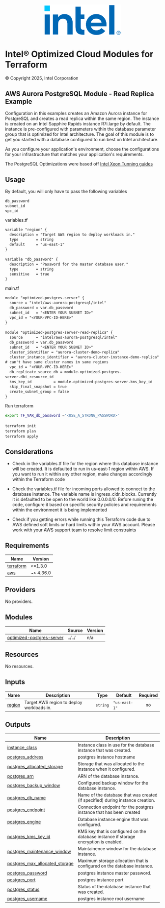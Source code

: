 <p align="center">
  <img src="https://github.com/intel/terraform-intel-aws-postgreSQL/blob/main/images/logo-classicblue-800px.png?raw=true" alt="Intel Logo" width="250"/>
</p>

# Intel® Optimized Cloud Modules for Terraform

© Copyright 2025, Intel Corporation

## AWS Aurora PostgreSQL Module - Read Replica Example

Configuration in this examples creates an Amazon Aurora instance for PostgreSQL and creates a read replica within the same region. The instance is created on an Intel Sapphire Rapids instance R7i.large by default. The instance is pre-configured with parameters within the database parameter group that is optimized for Intel architecture. The goal of this module is to get you started with a database configured to run best on Intel architecture.

As you configure your application's environment, choose the configurations for your infrastructure that matches your application's requirements.

The PostgreSQL Optimizations were based off [Intel Xeon Tunning guides](<https://www.intel.com/content/www/us/en/developer/articles/guide/open-source-database-tuning-guide-on-xeon-systems.html>)

## Usage



By default, you will only have to pass the following variables
```hcl
db_password
subnet_id
vpc_id
```

variables.tf
```hcl
variable "region" {
  description = "Target AWS region to deploy workloads in."
  type        = string
  default     = "us-east-1"
}

variable "db_password" {
  description = "Password for the master database user."
  type        = string
  sensitive   = true
}
```

main.tf
```hcl
module "optimized-postgres-server" {
  source = "intel/aws-aurora-postgresql/intel"
  db_password = var.db_password
  subnet_id   = "<ENTER YOUR SUBNET ID>"
  vpc_id = "<YOUR-VPC-ID-HERE>"
}

module "optimized-postgres-server-read-replica" {
  source      = "intel/aws-aurora-postgresql/intel"
  db_password = var.db_password
  subnet_id   = "<ENTER YOUR SUBNET ID>"
  cluster_identifier = "aurora-cluster-demo-replica" 
  cluster_instance_identifier = "aurora-cluster-instance-demo-replica" # can't have same cluster names in same regions
  vpc_id = "<YOUR-VPC-ID-HERE>"
  db_replicate_source_db = module.optimized-postgres-server.dbi_resource_id
  kms_key_id          = module.optimized-postgres-server.kms_key_id
  skip_final_snapshot = true
  create_subnet_group = false
}

```

Run terraform

```bash
export TF_VAR_db_password ='<USE_A_STRONG_PASSWORD>'

terraform init  
terraform plan
terraform apply
```

## Considerations

- Check in the variables.tf file for the region where this database instance will be created. It is defaulted to run in us-east-1 region within AWS. If you want to run it within any other region, make changes accordingly within the Terraform code

- Check the variables.tf file for incoming ports allowed to connect to the database instance. The variable name is ingress_cidr_blocks. Currently it is defaulted to be open to the world like 0.0.0.0/0. Before runing the code, configure it based on specific security policies and requirements within the environment it is being implemented

- Check if you getting errors while running this Terraform code due to AWS defined soft limits or hard limits within your AWS account. Please work with your AWS support team to resolve limit constraints


<!-- BEGINNING OF PRE-COMMIT-TERRAFORM DOCS HOOK -->
## Requirements

| Name | Version |
|------|---------|
| <a name="requirement_terraform"></a> [terraform](#requirement\_terraform) | >=1.3.0 |
| <a name="requirement_aws"></a> [aws](#requirement\_aws) | ~> 4.36.0 |

## Providers

No providers.

## Modules

| Name | Source | Version |
|------|--------|---------|
| <a name="module_optimized-postgres-server"></a> [optimized-postgres-server](#module\_optimized-postgres-server) | ../../ | n/a |

## Resources

No resources.

## Inputs

| Name | Description | Type | Default | Required |
|------|-------------|------|---------|:--------:|
| <a name="input_region"></a> [region](#input\_region) | Target AWS region to deploy workloads in. | `string` | `"us-east-1"` | no |

## Outputs

| Name | Description |
|------|-------------|
| <a name="output_instance_class"></a> [instance\_class](#output\_instance\_class) | Instance class in use for the database instance that was created. |
| <a name="output_postgres_address"></a> [postgres\_address](#output\_postgres\_address) | postgres instance hostname |
| <a name="output_postgres_allocated_storage"></a> [postgres\_allocated\_storage](#output\_postgres\_allocated\_storage) | Storage that was allocated to the instance when it configured. |
| <a name="output_postgres_arn"></a> [postgres\_arn](#output\_postgres\_arn) | ARN of the database instance. |
| <a name="output_postgres_backup_window"></a> [postgres\_backup\_window](#output\_postgres\_backup\_window) | Configured backup window for the database instance. |
| <a name="output_postgres_db_name"></a> [postgres\_db\_name](#output\_postgres\_db\_name) | Name of the database that was created (if specified) during instance creation. |
| <a name="output_postgres_endpoint"></a> [postgres\_endpoint](#output\_postgres\_endpoint) | Connection endpoint for the postgres instance that has been created |
| <a name="output_postgres_engine"></a> [postgres\_engine](#output\_postgres\_engine) | Database instance engine that was configured. |
| <a name="output_postgres_kms_key_id"></a> [postgres\_kms\_key\_id](#output\_postgres\_kms\_key\_id) | KMS key that is configured on the database instance if storage encryption is enabled. |
| <a name="output_postgres_maintenance_window"></a> [postgres\_maintenance\_window](#output\_postgres\_maintenance\_window) | Maintainence window for the database instance. |
| <a name="output_postgres_max_allocated_storage"></a> [postgres\_max\_allocated\_storage](#output\_postgres\_max\_allocated\_storage) | Maximum storage allocation that is configured on the database instance. |
| <a name="output_postgres_password"></a> [postgres\_password](#output\_postgres\_password) | postgres instance master password. |
| <a name="output_postgres_port"></a> [postgres\_port](#output\_postgres\_port) | postgres instance port |
| <a name="output_postgres_status"></a> [postgres\_status](#output\_postgres\_status) | Status of the database instance that was created. |
| <a name="output_postgres_username"></a> [postgres\_username](#output\_postgres\_username) | postgres instance root username |
<!-- END OF PRE-COMMIT-TERRAFORM DOCS HOOK -->